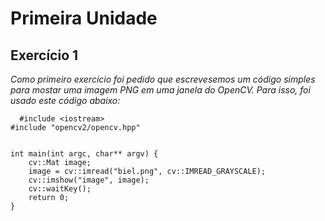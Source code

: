 # Primeira Unidade

## Exercício 1

*Como primeiro exercício foi pedido que escrevesemos um código simples para mostar uma imagem PNG em uma janela do OpenCV. Para isso, foi usado este código abaixo:*

```
  #include <iostream>
#include "opencv2/opencv.hpp"


int main(int argc, char** argv) {
	cv::Mat image;
	image = cv::imread("biel.png", cv::IMREAD_GRAYSCALE);
	cv::imshow("image", image);
	cv::waitKey();
	return 0;
}
```

